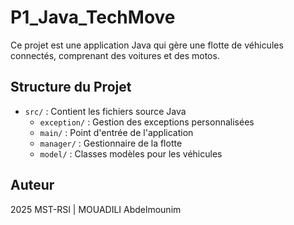 # P1_Java_TechMove

Ce projet est une application Java qui gère une flotte de véhicules connectés, comprenant des voitures et des motos.

## Structure du Projet

- `src/` : Contient les fichiers source Java
  - `exception/` : Gestion des exceptions personnalisées
  - `main/` : Point d'entrée de l'application
  - `manager/` : Gestionnaire de la flotte
  - `model/` : Classes modèles pour les véhicules

## Auteur

2025 MST-RSI | MOUADILI Abdelmounim
